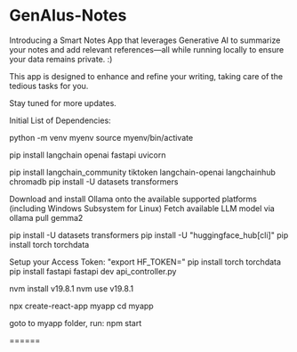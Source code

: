# GenAIus-Notes
Introducing a Smart Notes App that leverages Generative AI to summarize your notes and add relevant references—all while running locally to ensure your data remains private. :)

This app is designed to enhance and refine your writing, taking care of the tedious tasks for you.

Stay tuned for more updates.


Initial List of Dependencies:

python -m venv myenv
source myenv/bin/activate 

pip install langchain openai fastapi uvicorn

pip install langchain_community tiktoken langchain-openai langchainhub chromadb
pip install -U datasets transformers

Download and install Ollama onto the available supported platforms (including Windows Subsystem for Linux)
Fetch available LLM model via ollama pull gemma2

pip install -U datasets transformers
pip install -U "huggingface_hub[cli]"
pip install torch torchdata


Setup your Access Token: "export HF_TOKEN=<your-access-token>"
pip install torch torchdata
pip install fastapi
fastapi dev api_controller.py

nvm install v19.8.1
nvm use v19.8.1

npx create-react-app myapp
cd myapp

goto to myapp folder, run:
npm start

======